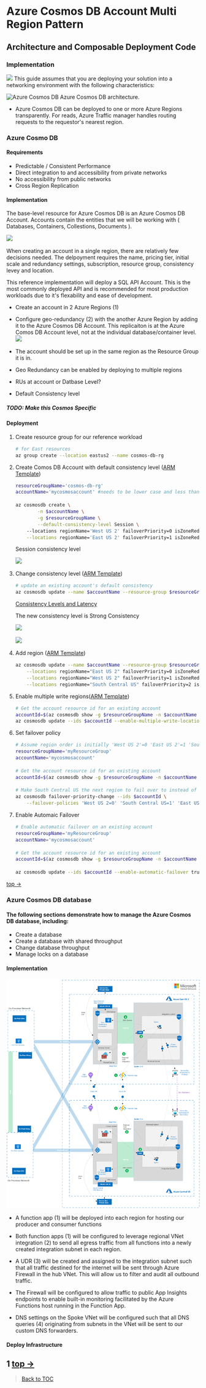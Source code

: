 # Azure Cosmos DB Account Multi Region Pattern
## Architecture and Composable Deployment Code
### Implementation
![](https://docs.microsoft.com/en-us/azure/cosmos-db/media/introduction/azure-cosmos-db.png)
This guide assumes that you are deploying your solution into a networking environment with the following characteristics:

![Azure Cosmos DB](https://www.gotcosmos.com/images/architecture/web.png?v=v5wUB5Zw9Tq66qcMudl0AA6uVu5QImOsEjuUxY1ULwU)  Azure Cosmos DB architecture.   

- Azure Cosmos DB can be deployed to one or more Azure Regions transparently. For reads, Azure Traffic manager handles routing requests to the requestor's nearest region.

### Azure Cosmo DB
#### Requirements
- Predictable / Consistent Performance
- Direct integration to and accessibility from private networks
- No accessibility from public networks
- Cross Region Replication
#### Implementation

The base-level resource for Azure Cosmos DB is an Azure Cosmos DB Account. Accounts contain the entities that we will be working with ( Databases, Containers, Collestions, Documents ).

![](https://azurecomcdn.azureedge.net/mediahandler/acomblog/media/Default/blog/8d036cf9-df49-45d3-b540-00f18c4f5c31.png)

When creating an account in a single region, there are relatively few decisions needed. The delpoyment requires the name, pricing tier, initial scale and redundancy settings, subscription, resource group, consistency levey and location.

This reference implementation will deploy a SQL API Account. This is the most commonly deployed API and is recommended for most production workloads due to it's flexability and ease of development.    
  
- Create an account in 2 Azure Regions (1)  

- Configure geo-redundancy (2) with the another Azure Region by adding it to the Azure Cosmos DB Account. This replicaiton is at the Azure Comos DB Account level, not at the individual database/container level.
![](https://docs.microsoft.com/en-us/azure/cosmos-db/media/how-to-manage-database-account/replicate-data-globally.png)

- The account should be set up in the same region as the Resource Group it is in. 

- Geo Redundancy can be enabled by deploying to multiple regions

- RUs at account or Datbase Level?

- Default Consistency level

##### TODO: Make this Cosmos Specific
#### Deployment
1. Create resource group for our reference workload
	```bash
	# for East resources
	az group create --location eastus2 --name cosmos-db-rg
	```
2. Create Comos DB Account with default consistency level ([ARM Template](../components/cosmosaccount/cosmosaccount.json))
	```bash
	resourceGroupName='cosmos-db-rg'
	accountName='mycosmosaccount' #needs to be lower case and less than 44 characters

	az cosmosdb create \
    		-n $accountName \
    		-g $resourceGroupName \
    		--default-consistency-level Session \   		
   		--locations regionName='West US 2' failoverPriority=0 isZoneRedundant=False \
		--locations regionName='East US 2' failoverPriority=1 isZoneRedundant=False
	```
	Session consistency level
	
	![](https://docs.microsoft.com/en-us/azure/cosmos-db/media/consistency-levels/session-consistency.gif)
	
	
3. Change consistency level ([ARM Template](../components/cosmosaccount/cosmosaccount.json))
	```bash
	# update an existing account's default consistency
	az cosmosdb update --name $accountName --resource-group $resourceGroupName --default-consistency-level Strong
	```
	[Consistency Levels and Latency](../docs/reliability.md)
	
	The new consistency level is Strong Consistency
	
	![](https://docs.microsoft.com/en-us/azure/cosmos-db/media/consistency-levels/strong-consistency.gif)
	
	![](https://docs.microsoft.com/en-us/azure/cosmos-db/media/consistency-levels/five-consistency-levels.png)

4. Add region ([ARM Template](../components/cosmosaccount/cosmosaccount.json))
	```bash
	az cosmosdb update --name $accountName --resource-group $resourceGroupName \
		--locations regionName="East US 2" failoverPriority=0 isZoneRedundant=False \
		--locations regionName="West US 2" failoverPriority=1 isZoneRedundant=False  \
		--locations regionName="South Central US" failoverPriority=2 isZoneRedundant=False
	```
5. Enable multiple write regions([ARM Template](../components/cosmosaccount/cosmosaccount.json))
	```bash
	# Get the account resource id for an existing account
	accountId=$(az cosmosdb show -g $resourceGroupName -n $accountName --query id -o tsv)
	az cosmosdb update --ids $accountId --enable-multiple-write-locations true
	```
6. Set failover policy
	```bash
	# Assume region order is initially 'West US 2'=0 'East US 2'=1 'South Central US'=2 for account
	resourceGroupName='myResourceGroup'
	accountName='mycosmosaccount'

	# Get the account resource id for an existing account
	accountId=$(az cosmosdb show -g $resourceGroupName -n $accountName --query id -o tsv)

	# Make South Central US the next region to fail over to instead of East US 2
	az cosmosdb failover-priority-change --ids $accountId \
		--failover-policies 'West US 2=0' 'South Central US=1' 'East US 2=2'
	```
7. Enable Automaic Failover
	```bash
	# Enable automatic failover on an existing account
	resourceGroupName='myResourceGroup'
	accountName='mycosmosaccount'

	# Get the account resource id for an existing account
	accountId=$(az cosmosdb show -g $resourceGroupName -n $accountName --query id -o tsv)

	az cosmosdb update --ids $accountId --enable-automatic-failover true
	```
[top ->](#Architecture-and-Composable-Deployment-Code)    

### Azure Cosmos DB database
#### The following sections demonstrate how to manage the Azure Cosmos DB database, including:
- Create a database
- Create a database with shared throughput
- Change database throughput
- Manage locks on a database

#### Implementation
![](images/networking-functions.png)  
- A function app (1) will be deployed into each region for hosting our producer and consumer functions  

- Both function apps (1) will be configured to leverage regional VNet integration (2) to send all egress traffic from all functions into a newly created integration subnet in each region.  

- A UDR (3) will be created and assigned to the integration subnet such that all traffic destined for the internet will be sent through Azure Firewall in the hub VNet. This will allow us to filter and audit all outbound traffic.  

- The Firewall will be configured to allow traffic to public App Insights endpoints to enable built-in monitoring facilitated by the Azure Functions host running in the Function App.

- DNS settings on the Spoke VNet will be configured such that all DNS queries (4) originating from subnets in the VNet will be sent to our custom DNS forwarders.
#### Deploy Infrastructure
1
[top ->](#Architecture-and-Composable-Deployment-Code) 
---
> [Back to TOC](../README.md#TOC) 

